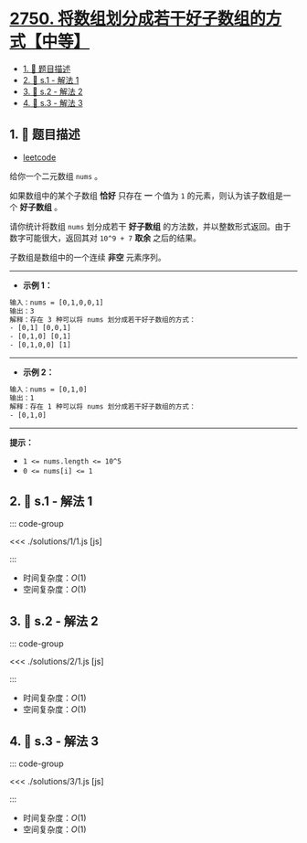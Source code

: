 # [2750. 将数组划分成若干好子数组的方式【中等】](https://github.com/tnotesjs/TNotes.leetcode/tree/main/notes/2750.%20%E5%B0%86%E6%95%B0%E7%BB%84%E5%88%92%E5%88%86%E6%88%90%E8%8B%A5%E5%B9%B2%E5%A5%BD%E5%AD%90%E6%95%B0%E7%BB%84%E7%9A%84%E6%96%B9%E5%BC%8F%E3%80%90%E4%B8%AD%E7%AD%89%E3%80%91)

<!-- region:toc -->

- [1. 📝 题目描述](#1--题目描述)
- [2. 🎯 s.1 - 解法 1](#2--s1---解法-1)
- [3. 🎯 s.2 - 解法 2](#3--s2---解法-2)
- [4. 🎯 s.3 - 解法 3](#4--s3---解法-3)

<!-- endregion:toc -->

## 1. 📝 题目描述

- [leetcode](https://leetcode.cn/problems/ways-to-split-array-into-good-subarrays/)

给你一个二元数组 `nums` 。

如果数组中的某个子数组 **恰好** 只存在 **一** 个值为 `1` 的元素，则认为该子数组是一个 **好子数组** 。

请你统计将数组 `nums` 划分成若干 **好子数组** 的方法数，并以整数形式返回。由于数字可能很大，返回其对 `10^9 + 7` **取余** 之后的结果。

子数组是数组中的一个连续 **非空** 元素序列。

---

- **示例 1：**

```txt
输入：nums = [0,1,0,0,1]
输出：3
解释：存在 3 种可以将 nums 划分成若干好子数组的方式：
- [0,1] [0,0,1]
- [0,1,0] [0,1]
- [0,1,0,0] [1]
```

---

- **示例 2：**

```txt
输入：nums = [0,1,0]
输出：1
解释：存在 1 种可以将 nums 划分成若干好子数组的方式：
- [0,1,0]
```

---

**提示：**

- `1 <= nums.length <= 10^5`
- `0 <= nums[i] <= 1`

## 2. 🎯 s.1 - 解法 1

::: code-group

<<< ./solutions/1/1.js [js]

:::

- 时间复杂度：$O(1)$
- 空间复杂度：$O(1)$

## 3. 🎯 s.2 - 解法 2

::: code-group

<<< ./solutions/2/1.js [js]

:::

- 时间复杂度：$O(1)$
- 空间复杂度：$O(1)$

## 4. 🎯 s.3 - 解法 3

::: code-group

<<< ./solutions/3/1.js [js]

:::

- 时间复杂度：$O(1)$
- 空间复杂度：$O(1)$

